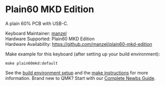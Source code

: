 Plain60 MKD Edition
======

A plain 60% PCB with USB-C.

Keyboard Maintainer: [manzel](https://github.com/manzel)  
Hardware Supported: Plain60 MKD Edition  
Hardware Availability: https://github.com/manzel/plain60-mkd-edition

Make example for this keyboard (after setting up your build environment):

    make plain60mkd:default

See the [build environment setup](https://docs.qmk.fm/#/getting_started_build_tools) and the [make instructions](https://docs.qmk.fm/#/getting_started_make_guide) for more information. Brand new to QMK? Start with our [Complete Newbs Guide](https://docs.qmk.fm/#/newbs).
